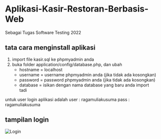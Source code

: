 # Aplikasi-Kasir-Restoran-Berbasis-Web
Sebagai Tugas Software Testing 2022

## tata cara menginstall aplikasi 
1. import file kasir.sql ke phpmyadmin anda
2. buka folder application/config/database.php, dan ubah
    - hostname = localhost
    - username = username phpmyadmin anda (jika tidak ada kosongkan)
    - password = password phpmyadmin anda (jika tidak ada kosongkan)
    - database = isikan dengan nama database yang baru anda import tadi

untuk user login aplikasi adalah
user : ragamuliakusuma
pass : ragamuliakusuma

## tampilan login
![Login](https://user-images.githubusercontent.com/84789091/211047745-0dd8f0db-1435-4a38-a212-bcabf345ebf3.png)


